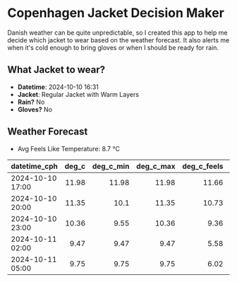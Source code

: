 
# Copenhagen Jacket Decision Maker

Danish weather can be quite unpredictable, so I created this app to help me decide which jacket to wear based on the weather forecast. 
It also alerts me when it's cold enough to bring gloves or when I should be ready for rain.

## What Jacket to wear?

- **Datetime**: 2024-10-10 16:31
- **Jacket**: Regular Jacket with Warm Layers
- **Rain?** No
- **Gloves?** No

## Weather Forecast
- Avg Feels Like Temperature: 8.7 °C

| datetime_cph     |   deg_c |   deg_c_min |   deg_c_max |   deg_c_feels | weather   | wind   | rain   |
|:-----------------|--------:|------------:|------------:|--------------:|:----------|:-------|:-------|
| 2024-10-10 17:00 |   11.98 |       11.98 |       11.98 |         11.66 | Clouds    | High   | None   |
| 2024-10-10 20:00 |   11.35 |       10.1  |       11.35 |         10.73 | Clouds    | High   | None   |
| 2024-10-10 23:00 |   10.36 |        9.55 |       10.36 |          9.36 | Clouds    | High   | None   |
| 2024-10-11 02:00 |    9.47 |        9.47 |        9.47 |          5.58 | Clear     | High   | None   |
| 2024-10-11 05:00 |    9.75 |        9.75 |        9.75 |          6.02 | Clouds    | High   | None   |
        